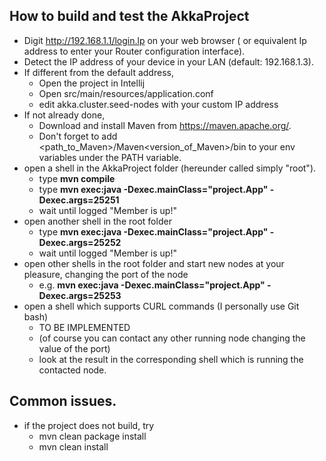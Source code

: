 ## How to build and test the AkkaProject
- Digit http://192.168.1.1/login.lp on your web browser ( or equivalent Ip address to enter your Router configuration interface).
- Detect the IP address of your device in your LAN (default: 192.168.1.3).
- If different from the default address, 
    - Open the project in Intellij
    - Open src/main/resources/application.conf
    - edit akka.cluster.seed-nodes with your custom IP address
- If not already done,
    - Download and install Maven from https://maven.apache.org/.
    - Don't forget to add  <path_to_Maven>/Maven<version_of_Maven>/bin  to your env variables under the PATH variable.
- open a shell in the AkkaProject folder (hereunder called simply "root").
    - type **mvn compile**
    - type **mvn exec:java -Dexec.mainClass="project.App" -Dexec.args=25251**
    - wait until logged "Member is up!"
- open another shell in the root folder
    - type **mvn exec:java -Dexec.mainClass="project.App" -Dexec.args=25252**
    - wait until logged "Member is up!"
- open other shells in the root folder and start new nodes at your pleasure, changing the port of the node
    - e.g. **mvn exec:java -Dexec.mainClass="project.App" -Dexec.args=25253**
- open a shell which supports CURL commands (I personally use Git bash)
    - TO BE IMPLEMENTED
    - (of course you can contact any other running node changing the value of the port)
    - look at the result in the corresponding shell which is running the contacted node.
    
    


## Common issues.
- if the project does not build, try
    - mvn clean package install
    - mvn clean install


